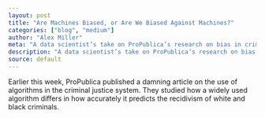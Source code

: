 ```yaml
---
layout: post
title: "Are Machines Biased, or Are We Biased Against Machines?"
categories: ["blog", "medium"]
author: "Alex Miller"
meta: "A data scientist’s take on ProPublica’s research on bias in crime prediction algorithms."
description: "A data scientist’s take on ProPublica’s research on bias in crime prediction algorithms."
source: default
---
```



Earlier this week, ProPublica published a  damning article on the use of algorithms in the criminal justice system. They studied how a widely used algorithm differs in how accurately it predicts the recidivism of white and black criminals. 
